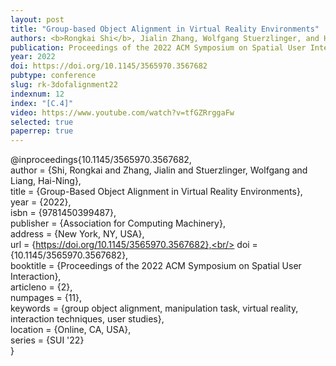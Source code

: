 ```yaml
---
layout: post
title: "Group-based Object Alignment in Virtual Reality Environments"
authors: <b>Rongkai Shi</b>, Jialin Zhang, Wolfgang Stuerzlinger, and Hai-Ning Liang
publication: Proceedings of the 2022 ACM Symposium on Spatial User Interaction (SUI'22)
year: 2022
doi: https://doi.org/10.1145/3565970.3567682
pubtype: conference
slug: rk-3dofalignment22
indexnum: 12
index: "[C.4]"
video: https://www.youtube.com/watch?v=tfGZRrggaFw
selected: true
paperrep: true
---
```


@inproceedings{10.1145/3565970.3567682,<br/>
author = {Shi, Rongkai and Zhang, Jialin and Stuerzlinger, Wolfgang and Liang, Hai-Ning},<br/>
title = {Group-Based Object Alignment in Virtual Reality Environments},<br/>
year = {2022},<br/>
isbn = {9781450399487},<br/>
publisher = {Association for Computing Machinery},<br/>
address = {New York, NY, USA},<br/>
url = {https://doi.org/10.1145/3565970.3567682},<br/>
doi = {10.1145/3565970.3567682},<br/>
booktitle = {Proceedings of the 2022 ACM Symposium on Spatial User Interaction},<br/>
articleno = {2},<br/>
numpages = {11},<br/>
keywords = {group object alignment, manipulation task, virtual reality, interaction techniques, user studies},<br/>
location = {Online, CA, USA},<br/>
series = {SUI '22}<br/>
}
